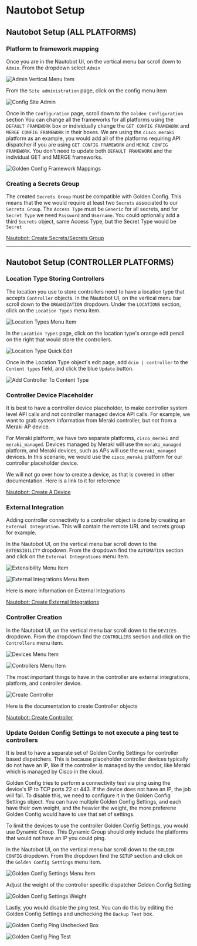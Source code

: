 # Nautobot Setup

## Nautobot Setup (ALL PLATFORMS)

### Platform to framework mapping

Once you are in the Nautobot UI, on the vertical menu bar scroll down to `Admin`. From the dropdown select `Admin`

![Admin Vertical Menu Item](images/admin_vertical_menu_item.png)

From the `Site administration` page, click on the config menu item

![Config Site Admin](images/config_site_admin.png)

Once in the `Configuration` page, scroll down to the `Golden Configuration` section
You can change all the frameworks for all platforms using the `DEFAULT FRAMEWORK` box or
individually change the `GET CONFIG FRAMEWORK` and `MERGE CONFIG FRAMEWORK` in their boxes.
We are using the `cisco_meraki` platform as an example, you would add all of the platforms
requiring API dispatcher if you are using `GET CONFIG FRAMEWORK` and `MERGE CONFIG FRAMEWORK`.
You don't need to update both `DEFAULT FRAMEWORK` and the individual GET and MERGE frameworks.

![Golden Config Framework Mappings](images/golden_config_framework_mappings.png)

### Creating a Secrets Group

The created `Secrets Group` must be compatible with Golden Config. This means that the
we would require at least two `Secrets` associated to our `Secrets Group`. The `Access Type`
must be `Generic` for all secrets, and for `Secret Type` we need `Password` and `Username`.
You could optionally add a third `Secrets` object, same Access Type, but the Secret Type would be `Secret`

[Nautobot: Create Secrets/Secrets Group](https://docs.nautobot.com/projects/core/en/stable/user-guide/platform-functionality/secret/)

---

## Nautobot Setup (CONTROLLER PLATFORMS)

### Location Type Storing Controllers

The location you use to store controllers need to have a location type that accepts
`Controller` objects. In the Nautobot UI, on the vertical menu bar scroll down to the `ORGANIZATION` dropdown.
Under the `LOCATIONS` section, click on the `Location Types` menu item.

![Location Types Menu Item](images/location_types_menu_item.png)

In the `Location Types` page, click on the location type's orange edit pencil on the right
that would store the controllers.

![Location Type Quick Edit](images/object_quick_edit_option.png)

Once in the Location Type object's edit page, add `dcim | controller` to the `Content types` field, and click the blue `Update` button.

![Add Controller To Content Type](images/add_controller_to_content_type.png)

### Controller Device Placeholder

It is best to have a controller device placeholder, to make controller system level API calls
and not controller managed device API calls. For example, we want to grab system information from
Meraki controller, but not from a Meraki AP device.

For Meraki platform, we have two separate platforms, `cisco_meraki` and `meraki_managed`. Devices
managed by Meraki will use the `meraki_managed` platform, and Meraki devices, such as APs will
use the `meraki_managed` devices. In this scenario, we would use the `cisco_meraki` platform for our
controller placeholder device.

We will not go over how to create a device, as that is covered in other documentation. Here is a link
to it for reference

[Nautobot: Create A Device](https://docs.nautobot.com/projects/core/en/stable/user-guide/feature-guides/getting-started/creating-devices/)

### External Integration

Adding controller connectivity to a controller object is done by creating an `External Integration`.
This will contain the remote URL and secrets group for example.

In the Nautobot UI, on the vertical menu bar scroll down to the `EXTENSIBILITY` dropdown. From the dropdown find the
`AUTOMATION` section and click on the `External Integrations` menu item.

![Extensibility Menu Item](images/extensibility_menu_item.png)

![External Integrations Menu Item](images/external_integrations_menu_item.png)

Here is more information on External Integrations

[Nautobot: Create External Integrations](https://docs.nautobot.com/projects/core/en/stable/user-guide/platform-functionality/externalintegration/)

### Controller Creation

In the Nautobot UI, on the vertical menu bar scroll down to the `DEVICES` dropdown. From the dropdown find the
`CONTROLLERS` section and click on the `Controllers` menu item.

![Devices Menu Item](images/devices_menu_item.png)

![Controllers Menu Item](images/controllers_menu_item.png)

The most important things to have in the controller are external integrations, platform, and controller device.

![Create Controller](images/create_controller.png)

Here is the documentation to create Controller objects

[Nautobot: Create Controller](https://docs.nautobot.com/projects/core/en/stable/user-guide/feature-guides/wireless-networks-and-controllers/#controllers)

### Update Golden Config Settings to not execute a ping test to controllers

It is best to have a separate set of Golden Config Settings for controller based dispatchers. This is because
placeholder controller devices typically do not have an IP, like if the controller is managed by the vendor, like
Meraki which is managed by Cisco in the cloud.

Golden Config tries to perform a connectivity test via ping using the device's IP to TCP ports 22 or 443. If the device does not have an IP,
the job will fail. To disable this, we need to configure it in the Golden Config Settings object. You can have multiple
Golden Config Settings, and each have their own weight, and the heavier the weight, the more preferene Golden Config would
have to use that set of settings.

To limit the devices to use the controller Golden Config Settings, you would use Dynamic Group. This Dynamic Group
should only include the platforms that would not have an IP you could ping.

In the Nautobot UI, on the vertical menu bar scroll down to the `GOLDEN CONFIG` dropdown. From the dropdown find the
`SETUP` section and click on the `Golden Config Settings` menu item.

![Golden Config Settings Menu Item](images/golden_config_settings_menu_item.png)

Adjust the weight of the controller specific dispatcher Golden Config Setting

![Golden Config Settings Weight](images/gc_settings_weight.png)

Lastly, you would disable the ping test. You can do this by editing the Golden Config Settings and unchecking
the `Backup Test` box.

![Golden Config Ping Unchecked Box](images/gc_setting_uncheck_ping.png)

![Golden Config Ping Test](images/gc_ping_test.png)

